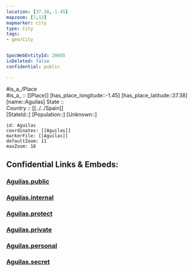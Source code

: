 ```yaml
---
location: [37.38,-1.45] 
mapzoom: [7,12] 
mapmarker: city 
type: City
tags:
- geo/City


SpocWebEntityId: 28685
isDeleted: false
confidential: public

---
```

#is_a_/Place  
#is_a_ :: [[Place]] 
[has_place_longitude::-1.45] 
[has_place_latitude::37.38] 
[name::Aguilas] 
State ::  
Country :: [[../../Spain]]  
[StateId::] 
[Population::] 
[Unknown::] 


```leaflet
id: Aguilas
coordinates: [[Aguilas]] 
markerFile: [[Aguilas]] 
defaultZoom: 11 
maxZoom: 18
```


## Confidential Links & Embeds: 

### [Aguilas.public](/_public/\Earth\Continent\Europe\Europe~South\Spain\CityAguilas.public.md) 

### [Aguilas.internal](/_internal/\Earth\Continent\Europe\Europe~South\Spain\CityAguilas.internal.md) 

### [Aguilas.protect](/_protect/\Earth\Continent\Europe\Europe~South\Spain\CityAguilas.protect.md) 

### [Aguilas.private](/_private/\Earth\Continent\Europe\Europe~South\Spain\CityAguilas.private.md) 

### [Aguilas.personal](/_personal/\Earth\Continent\Europe\Europe~South\Spain\CityAguilas.personal.md) 

### [Aguilas.secret](/_secret/\Earth\Continent\Europe\Europe~South\Spain\CityAguilas.secret.md)

